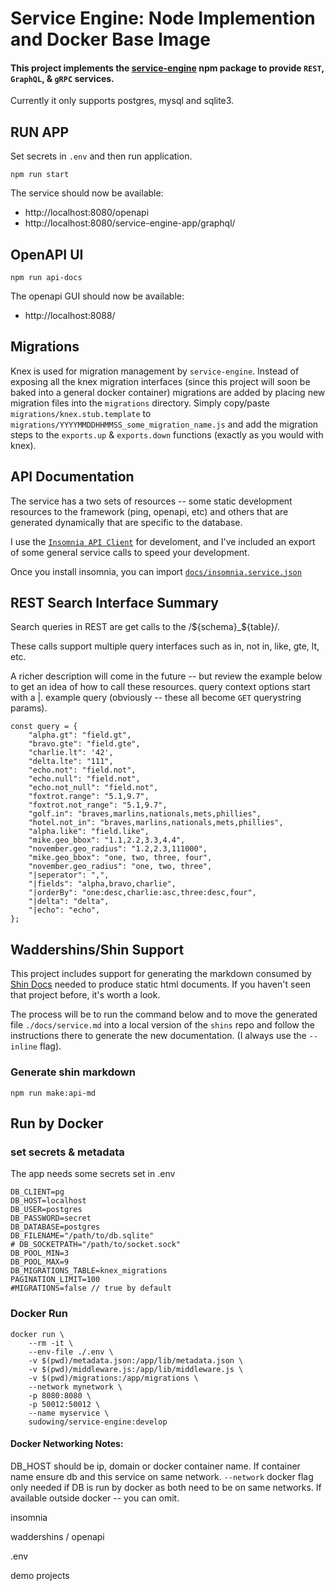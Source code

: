 # Service Engine: Node Implemention and Docker Base Image


#### This project implements the [**service-engine**](https://www.npmjs.com/package/service-engine) npm package to provide `REST`, `GraphQL`, & `gRPC` services.

Currently it only supports postgres, mysql and sqlite3.

## RUN APP

Set secrets in `.env` and then run application.

```
npm run start
```

The service should now be available:
 - http://localhost:8080/openapi
 - http://localhost:8080/service-engine-app/graphql/

## OpenAPI UI
```
npm run api-docs
```
The openapi GUI should now be available:
 - http://localhost:8088/

## Migrations
Knex is used for migration management by `service-engine`. Instead of exposing all the knex migration interfaces (since this project will soon be baked into a general docker container) migrations are added by placing new migration files into the `migrations` directory.
Simply copy/paste `migrations/knex.stub.template` to `migrations/YYYYMMDDHHMMSS_some_migration_name.js` and add the migration steps to the `exports.up` & `exports.down` functions (exactly as you would with knex).

## API Documentation

The service has a two sets of resources -- some static development resources to the framework (ping, openapi, etc) and others that are generated dynamically that are specific to the database.

I use the [`Insomnia API Client`](insomnia.rest) for develoment, and I've included an export of some general service calls to speed your development.

Once you install insomnia, you can import [`docs/insomnia.service.json`](./docs/insomnia.service.json)

## REST Search Interface Summary

Search queries in REST are get calls to the /${schema}_${table}/.

These calls support multiple query interfaces such as in, not in, like, gte, lt, etc.

A richer description will come in the future -- but review the example below to get an idea of how to call these resources. query context options start with a |.
example query (obviously -- these all become `GET` querystring params).

```
const query = {
    "alpha.gt": "field.gt",
    "bravo.gte": "field.gte",
    "charlie.lt": '42',
    "delta.lte": "111",
    "echo.not": "field.not",
    "echo.null": "field.not",
    "echo.not_null": "field.not",
    "foxtrot.range": "5.1,9.7",
    "foxtrot.not_range": "5.1,9.7",
    "golf.in": "braves,marlins,nationals,mets,phillies",
    "hotel.not_in": "braves,marlins,nationals,mets,phillies",
    "alpha.like": "field.like",
    "mike.geo_bbox": "1.1,2.2,3.3,4.4",
    "november.geo_radius": "1.2,2.3,111000",
    "mike.geo_bbox": "one, two, three, four",
    "november.geo_radius": "one, two, three",
    "|seperator": ",",
    "|fields": "alpha,bravo,charlie",
    "|orderBy": "one:desc,charlie:asc,three:desc,four",
    "|delta": "delta",
    "|echo": "echo",
};
```

## Waddershins/Shin Support

This project includes support for generating the markdown consumed by [Shin Docs](https://github.com/Mermade/shins) needed to produce static html documents. If you haven't seen that project before, it's worth a look.

The process will be to run the command below and to move the generated file `./docs/service.md` into a local version of the `shins` repo and follow the instructions there to generate the new documentation. (I always use the `--inline` flag).

### Generate shin markdown

```
npm run make:api-md
```

## Run by Docker

### set secrets & metadata
The app needs some secrets set in .env
```
DB_CLIENT=pg
DB_HOST=localhost
DB_USER=postgres
DB_PASSWORD=secret
DB_DATABASE=postgres
DB_FILENAME="/path/to/db.sqlite"
# DB_SOCKETPATH="/path/to/socket.sock"
DB_POOL_MIN=3
DB_POOL_MAX=9
DB_MIGRATIONS_TABLE=knex_migrations
PAGINATION_LIMIT=100
#MIGRATIONS=false // true by default
```

### Docker Run

```
docker run \
	--rm -it \
	--env-file ./.env \
	-v $(pwd)/metadata.json:/app/lib/metadata.json \
	-v $(pwd)/middleware.js:/app/lib/middleware.js \
	-v $(pwd)/migrations:/app/migrations \
	--network mynetwork \
	-p 8080:8080 \
	-p 50012:50012 \
	--name myservice \
	sudowing/service-engine:develop

```
#### Docker Networking Notes:
DB_HOST should be ip, domain or docker container name. If container name ensure db and this service on same network.
`--network` docker flag only needed if DB is run by docker as both need to be on same networks. If available outside docker -- you can omit.


insomnia

waddershins / openapi

.env

demo projects